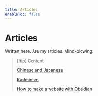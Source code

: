 ```yaml
---
title: Articles
enableToc: false
---
```

# Articles
Written here. Are my articles. Mind-blowing.

> [!tip] Content
> 
> [Chinese and Japanese](chinese&jap.md)
> 
> [Badminton](badminton.md)
> 
> [How to make a website with Obsidian](articles/websitemake.md)


